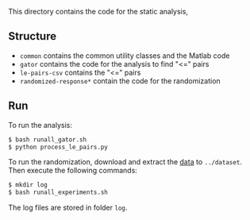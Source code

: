 This directory contains the code for the static analysis,

## Structure

- `common` contains the common utility classes and the Matlab code
- `gator` contains the code for the analysis to find "<=" pairs
- `le-pairs-csv` contains the "<=" pairs
- `randomized-response*` contain the code for the randomization

## Run

To run the analysis:

```bash
$ bash runall_gator.sh
$ python process_le_pairs.py
```

To run the randomization, download and extract the [data](https://github.com/presto-osu/cc20/releases/tag/dataset)
to `../dataset`. Then execute the following commands:

```bash
$ mkdir log
$ bash runall_experiments.sh
```

The log files are stored in folder `log`.
